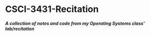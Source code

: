 # CSCI-3431-Recitation
##### A collection of notes and code from my Operating Systems class' lab/recitation